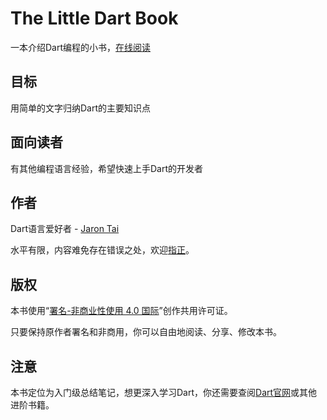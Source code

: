 # The Little Dart Book

一本介绍Dart编程的小书，[在线阅读](https://jarontai.gitbooks.io/the-little-dart-book/content/)

## 目标

用简单的文字归纳Dart的主要知识点

## 面向读者

有其他编程语言经验，希望快速上手Dart的开发者

## 作者

Dart语言爱好者 - [Jaron Tai](https://github.com/jarontai)

水平有限，内容难免存在错误之处，欢迎[指正](https://github.com/jarontai/the-little-dart-book/issues/new)。

## 版权

本书使用“[署名-非商业性使用 4.0 国际](http://creativecommons.org/licenses/by-nc/4.0/)”创作共用许可证。

只要保持原作者署名和非商用，你可以自由地阅读、分享、修改本书。

## 注意

本书定位为入门级总结笔记，想更深入学习Dart，你还需要查阅[Dart官网](https://www.dartlang.org/)或其他进阶书籍。

